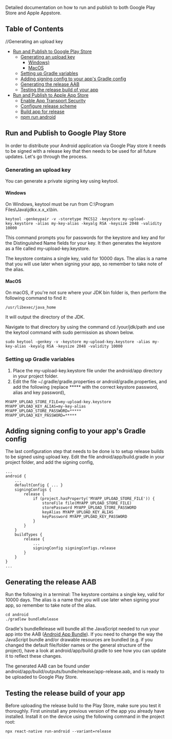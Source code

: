 
Detailed documentation on how to run and publish to both Google Play Store and Apple Appstore.

## Table of Contents

//Generating an upload key

* [Run and Publish to Google Play Store](#run-and-publish-to-google-play-store)
  * [Generating an upload key](#generating-an-upload-key)
    * [Windows)](#windows)
    * [MacOS](#macos)
  * [Setting up Gradle variables](#setting-up-gradle-variables)
  * [Adding signing config to your app's Gradle config](#adding-signing-config-to-your-app's-gradle-config)
  * [Generating the release AAB](#generating-the-release-aab)
  * [Testing the release build of your app](#testing-the-release-build-of-your-app)
* [Run and Publish to Apple App Store](#run-and-publish-to-apple-app-store)
  * [Enable App Transport Security](#enable-app-transport-security)
  * [Configure release scheme](#configure-release-scheme)
  * [Build app for release](#build-app-for-release)
  * [npm run android](#npm-run-android)

## Run and Publish to Google Play Store

In order to distribute your Android application via Google Play store it needs to be signed with a release key that then needs to be used for all future updates. Let's go through the process.

### Generating an upload key

You can generate a private signing key using keytool.

#### Windows

On Windows, keytool must be run from C:\Program Files\Java\jdkx.x.x_x\bin.

```
keytool -genkeypair -v -storetype PKCS12 -keystore my-upload-key.keystore -alias my-key-alias -keyalg RSA -keysize 2048 -validity 10000
```

This command prompts you for passwords for the keystore and key and for the Distinguished Name fields for your key. It then generates the keystore as a file called my-upload-key.keystore.

The keystore contains a single key, valid for 10000 days. The alias is a name that you will use later when signing your app, so remember to take note of the alias.

#### MacOS

On macOS, if you're not sure where your JDK bin folder is, then perform the following command to find it:

```
/usr/libexec/java_home
```

It will output the directory of the JDK.

Navigate to that directory by using the command cd /your/jdk/path and use the keytool command with sudo permission as shown below.

```
sudo keytool -genkey -v -keystore my-upload-key.keystore -alias my-key-alias -keyalg RSA -keysize 2048 -validity 10000
```
### Setting up Gradle variables

1. Place the my-upload-key.keystore file under the android/app directory in your project folder.
2. Edit the file ~/.gradle/gradle.properties or android/gradle.properties, and add the following (replace ***** with the correct keystore password, alias and key password),

```
MYAPP_UPLOAD_STORE_FILE=my-upload-key.keystore
MYAPP_UPLOAD_KEY_ALIAS=my-key-alias
MYAPP_UPLOAD_STORE_PASSWORD=*****
MYAPP_UPLOAD_KEY_PASSWORD=*****
```

## Adding signing config to your app's Gradle config

The last configuration step that needs to be done is to setup release builds to be signed using upload key. Edit the file android/app/build.gradle in your project folder, and add the signing config,

```
...
android {
    ...
    defaultConfig { ... }
    signingConfigs {
        release {
            if (project.hasProperty('MYAPP_UPLOAD_STORE_FILE')) {
                storeFile file(MYAPP_UPLOAD_STORE_FILE)
                storePassword MYAPP_UPLOAD_STORE_PASSWORD
                keyAlias MYAPP_UPLOAD_KEY_ALIAS
                keyPassword MYAPP_UPLOAD_KEY_PASSWORD
            }
        }
    }
    buildTypes {
        release {
            ...
            signingConfig signingConfigs.release
        }
    }
}
...
```

## Generating the release AAB

Run the following in a terminal:
The keystore contains a single key, valid for 10000 days. The alias is a name that you will use later when signing your app, so remember to take note of the alias.

```
cd android
./gradlew bundleRelease
```

Gradle's bundleRelease will bundle all the JavaScript needed to run your app into the AAB ([Android App Bundle](https://developer.android.com/guide/app-bundle)). If you need to change the way the JavaScript bundle and/or drawable resources are bundled (e.g. if you changed the default file/folder names or the general structure of the project), have a look at android/app/build.gradle to see how you can update it to reflect these changes.

The generated AAB can be found under android/app/build/outputs/bundle/release/app-release.aab, and is ready to be uploaded to Google Play Store.


## Testing the release build of your app

Before uploading the release build to the Play Store, make sure you test it thoroughly. First uninstall any previous version of the app you already have installed. Install it on the device using the following command in the project root:

```
npx react-native run-android --variant=release
```
